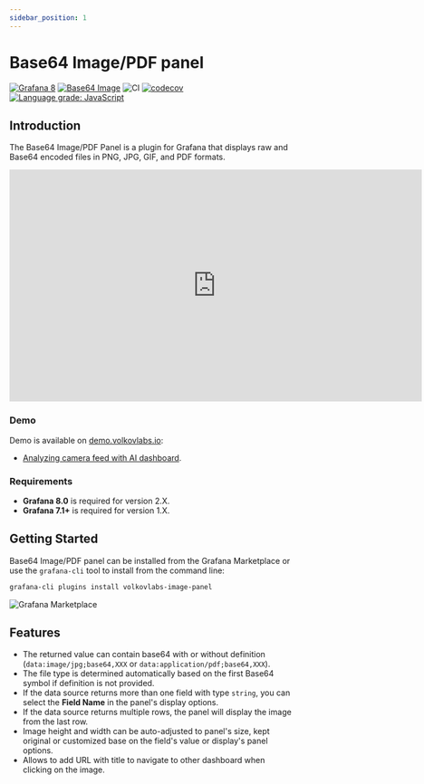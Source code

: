 ```yaml
---
sidebar_position: 1
---
```


# Base64 Image/PDF panel

[![Grafana 8](https://img.shields.io/badge/Grafana-8-orange)](https://www.grafana.com)
[![Base64 Image](https://img.shields.io/badge/dynamic/json?color=blue&label=Base64%20Image%20Panel&query=%24.version&url=https%3A%2F%2Fgrafana.com%2Fapi%2Fplugins%2Fvolkovlabs-image-panel)](https://grafana.com/grafana/plugins/volkovlabs-image-panel)
![CI](https://github.com/volkovlabs/volkovlabs-image-panel/workflows/CI/badge.svg)
[![codecov](https://codecov.io/gh/VolkovLabs/volkovlabs-image-panel/branch/main/graph/badge.svg?token=0m6f0ktUar)](https://codecov.io/gh/VolkovLabs/volkovlabs-image-panel)
[![Language grade: JavaScript](https://img.shields.io/lgtm/grade/javascript/g/VolkovLabs/volkovlabs-image-panel.svg?logo=lgtm&logoWidth=18)](https://lgtm.com/projects/g/VolkovLabs/volkovlabs-image-panel/context:javascript)

## Introduction

The Base64 Image/PDF Panel is a plugin for Grafana that displays raw and Base64 encoded files in PNG, JPG, GIF, and PDF formats.

<iframe width="728" height="410" src="https://www.youtube.com/embed/pER3u_7Gj8E" title="Base64 Image/PDF panel" frameBorder="0" allow="accelerometer; autoplay; clipboard-write; encrypted-media; gyroscope; picture-in-picture" allowFullScreen></iframe>

### Demo

Demo is available on [demo.volkovlabs.io](https://demo.volkovlabs.io):

- [Analyzing camera feed with AI dashboard](https://demo.volkovlabs.io/d/DtsbVE3Mk/analyzing-camera-feed-with-ai?orgId=1).

### Requirements

- **Grafana 8.0** is required for version 2.X.
- **Grafana 7.1+** is required for version 1.X.

## Getting Started

Base64 Image/PDF panel can be installed from the Grafana Marketplace or use the `grafana-cli` tool to install from the command line:

```bash
grafana-cli plugins install volkovlabs-image-panel
```

![Grafana Marketplace](https://raw.githubusercontent.com/VolkovLabs/volkovlabs-image-panel/main/src/img/grafana-marketplace.png)

## Features

- The returned value can contain base64 with or without definition (`data:image/jpg;base64,XXX` or `data:application/pdf;base64,XXX`).
- The file type is determined automatically based on the first Base64 symbol if definition is not provided.
- If the data source returns more than one field with type `string`, you can select the **Field Name** in the panel's display options.
- If the data source returns multiple rows, the panel will display the image from the last row.
- Image height and width can be auto-adjusted to panel's size, kept original or customized base on the field's value or display's panel options.
- Allows to add URL with title to navigate to other dashboard when clicking on the image.
